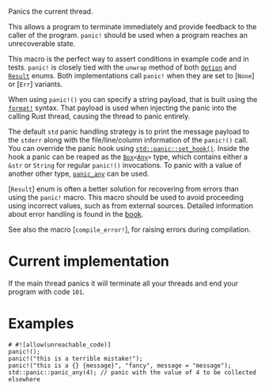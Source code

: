 Panics the current thread.

This allows a program to terminate immediately and provide feedback
to the caller of the program. `panic!` should be used when a program reaches
an unrecoverable state.

This macro is the perfect way to assert conditions in example code and in
tests. `panic!` is closely tied with the `unwrap` method of both
[`Option`][ounwrap] and [`Result`][runwrap] enums. Both implementations call
`panic!` when they are set to [`None`] or [`Err`] variants.

When using `panic!()` you can specify a string payload, that is built using
the [`format!`] syntax. That payload is used when injecting the panic into
the calling Rust thread, causing the thread to panic entirely.

The default `std` panic handling strategy is to print the message payload to
the `stderr` along with the file/line/column information of the `panic!()`
call. You can override the panic hook using [`std::panic::set_hook()`].
Inside the hook a panic can be reaped as the [`Box`]`<`[`Any`]`>` type,
which contains either a `&str` or `String` for regular `panic!()` invocations.
To panic with a value of another other type, [`panic_any`] can be used.

[`Result`] enum is often a better solution for recovering from errors than
using the `panic!` macro. This macro should be used to avoid proceeding using
incorrect values, such as from external sources. Detailed information about
error handling is found in the [book].

See also the macro [`compile_error!`], for raising errors during compilation.

[ounwrap]: Option::unwrap
[runwrap]: Result::unwrap
[`std::panic::set_hook()`]: ../std/panic/fn.set_hook.html
[`panic_any`]: ../std/panic/fn.panic_any.html
[`Box`]: ../std/boxed/struct.Box.html
[`Any`]: crate::any::Any
[`format!`]: ../std/macro.format.html
[book]: ../book/ch09-00-error-handling.html

# Current implementation

If the main thread panics it will terminate all your threads and end your
program with code `101`.

# Examples

```should_panic
# #![allow(unreachable_code)]
panic!();
panic!("this is a terrible mistake!");
panic!("this is a {} {message}", "fancy", message = "message");
std::panic::panic_any(4); // panic with the value of 4 to be collected elsewhere
```
